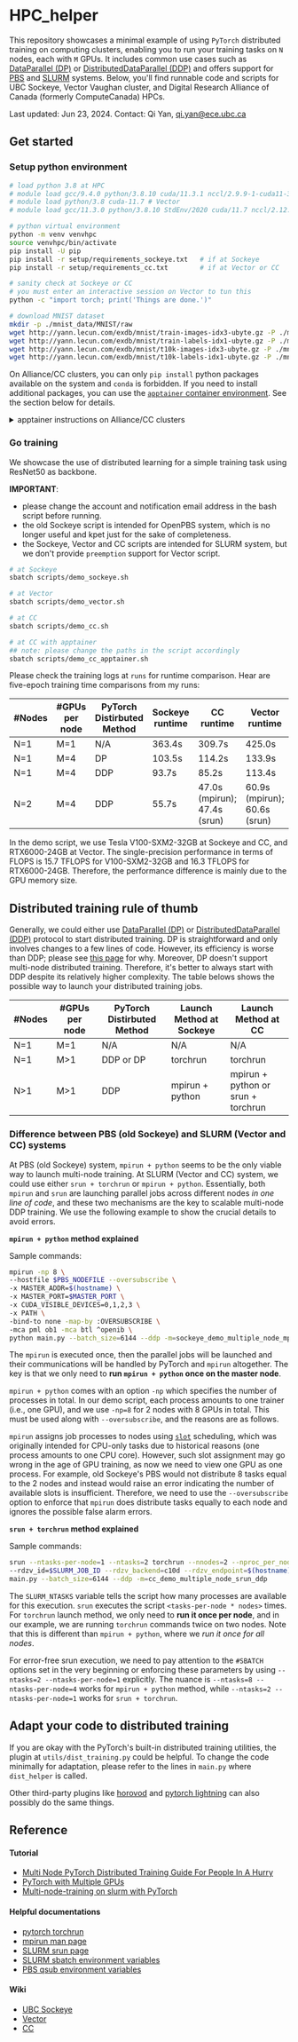 # HPC_helper

This repository showcases a minimal example of using `PyTorch` distributed training on computing clusters, enabling you to run your training tasks on `N` nodes, each with `M` GPUs. It includes common use cases such as [DataParallel (DP)](https://pytorch.org/docs/stable/generated/torch.nn.DataParallel.html) or [DistributedDataParallel (DDP)](https://pytorch.org/docs/stable/generated/torch.nn.parallel.DistributedDataParallel.html) and offers support for [PBS](https://2020.help.altair.com/2020.1/PBSProfessional/PBSUserGuide2020.1.1.pdf) and [SLURM](https://slurm.schedmd.com/documentation.html) systems. Below, you'll find runnable code and scripts for UBC Sockeye, Vector Vaughan cluster, and Digital Research Alliance of Canada (formerly ComputeCanada) HPCs.

Last updated: Jun 23, 2024. Contact: Qi Yan, qi.yan@ece.ubc.ca 

## Get started

### Setup python environment
```bash
# load python 3.8 at HPC
# module load gcc/9.4.0 python/3.8.10 cuda/11.3.1 nccl/2.9.9-1-cuda11-3 # Sockeye
# module load python/3.8 cuda-11.7 # Vector
# module load gcc/11.3.0 python/3.8.10 StdEnv/2020 cuda/11.7 nccl/2.12.12 # CC

# python virtual environment
python -m venv venvhpc
source venvhpc/bin/activate
pip install -U pip
pip install -r setup/requirements_sockeye.txt   # if at Sockeye
pip install -r setup/requirements_cc.txt        # if at Vector or CC

# sanity check at Sockeye or CC
# you must enter an interactive session on Vector to tun this
python -c "import torch; print('Things are done.')"  

# download MNIST dataset
mkdir -p ./mnist_data/MNIST/raw
wget http://yann.lecun.com/exdb/mnist/train-images-idx3-ubyte.gz -P ./mnist_data/MNIST/raw
wget http://yann.lecun.com/exdb/mnist/train-labels-idx1-ubyte.gz -P ./mnist_data/MNIST/raw
wget http://yann.lecun.com/exdb/mnist/t10k-images-idx3-ubyte.gz -P ./mnist_data/MNIST/raw
wget http://yann.lecun.com/exdb/mnist/t10k-labels-idx1-ubyte.gz -P ./mnist_data/MNIST/raw
```
On Alliance/CC clusters, you can only `pip install` python packages available on the system and `conda` is forbidden.
If you need to install additional packages, you can use the [`apptainer` container environment](https://docs.alliancecan.ca/wiki/Apptainer/en).
See the section below for details.

<details>
  <summary>apptainer instructions on Alliance/CC clusters</summary>
  The following instructions have been tested on the `narval` cluster. Similar steps work on other clusters like `cedar`, while the storage path may vary.

  ```bash
  ## pull image and create sandbox; recommended to do so at /scratch space for faster runtime
  module load apptainer-suid/1.1
  mkdir -p /lustre07/scratch/${USER}/venv && cd /lustre07/scratch/${USER}/venv
  apptainer pull --name pytorch220_official.sif docker://pytorch/pytorch:2.2.0-cuda11.8-cudnn8-devel
  apptainer build --sandbox venvhpc.sandbox pytorch220_official.sif

  ## get ready to enter the sandbox in an interactive shell
  export TMPDIR=/tmp/${USER}tmp
  mkdir -p ${TMPDIR}
  export APPTAINER_CACHEDIR=${TMPDIR}
  export APPTAINER_TMPDIR=${TMPDIR}

  ## bind the project, scratch, home directory to the sandbox; run `apptainer help run` to see meaning of each flag
  apptainer shell -C -B /project -B /scratch -B /home -W ${TMPDIR} --nv venvhpc.sandbox

  ## inside apptainer create conda env or use python venv; recommended to create conda env at /scratch space
  bash
  export USER=YOUR_USER_NAME  # change to your username
  conda create -p /lustre07/scratch/${USER}/venv/condaenvs/venvhpc python=3.8 -y
  conda activate /lustre07/scratch/${USER}/venv/condaenvs/venvhpc

  mkdir -p /lustre07/scratch/${USER}/venv/condaenvs/condacache
  conda config --add pkgs_dirs /lustre07/scratch/${USER}/venv/condaenvs/condacache

  ## pip install within the conda env
  pip install -U pip
  pip install -r setup/requirements_cc.txt

  ## sanity check
  python -c "import torch; print('Things are done.')"  

  ## follow the above "download MNIST dataset" section to load the dataset
  ```
  
  The apptainer sandbox is a containerized environment that allows you to install custom packages without root access. The `--bind` or `-B` flag is used to bind directories to the container. The sandbox itself contains only the necessary system libraries and the user's home directory. We still store the code and datasets on normal storage space.

</details>


### Go training
We showcase the use of distributed learning for a simple training task using ResNet50 as backbone.

**IMPORTANT**: 
* please change the account and notification email address in the bash script before running.
* the old Sockeye script is intended for OpenPBS system, which is no longer useful and kpet just for the sake of completeness.
* the Sockeye, Vector and CC scripts are intended for SLURM system, but we don't provide `preemption` support for Vector script.

```bash
# at Sockeye
sbatch scripts/demo_sockeye.sh

# at Vector
sbatch scripts/demo_vector.sh

# at CC
sbatch scripts/demo_cc.sh

# at CC with apptainer
## note: please change the paths in the script accordingly
sbatch scripts/demo_cc_apptainer.sh
```
Please check the training logs at `runs` for runtime comparison. Hear are five-epoch training time comparisons from my runs:

| #Nodes | #GPUs per node | PyTorch Distirbuted Method | Sockeye runtime | CC runtime                   | Vector runtime                    |
| ------ | -------------- | -------------------------- | --------------- | ---------------------------- | --------------------------------- |
| N=1    | M=1            | N/A                        | 363.4s          | 309.7s                       | 425.0s                            |
| N=1    | M=4            | DP                         | 103.5s          | 114.2s                       | 133.9s                            |
| N=1    | M=4            | DDP                        | 93.7s           | 85.2s                        | 113.4s                            |
| N=2    | M=4            | DDP                        | 55.7s           | 47.0s (mpirun); 47.4s (srun) | 60.9s (mpirun); 60.6s (srun)      |

In the demo script, we use Tesla V100-SXM2-32GB at Sockeye and CC, and RTX6000-24GB at Vector.
The single-precision performance in terms of FLOPS is 15.7 TFLOPS for V100-SXM2-32GB and 16.3 TFLOPS for RTX6000-24GB.
Therefore, the performance difference is mainly due to the GPU memory size.

## Distributed training rule of thumb

Generally, we could either use [DataParallel (DP)](https://pytorch.org/docs/stable/generated/torch.nn.DataParallel.html) or [DistributedDataParallel (DDP)](https://pytorch.org/docs/stable/generated/torch.nn.parallel.DistributedDataParallel.html) protocol to start distributed training. DP is straightforward and only involves changes to a few lines of code. However, its efficiency is worse than DDP; please see [this page](https://pytorch.org/docs/stable/notes/cuda.html#use-nn-parallel-distributeddataparallel-instead-of-multiprocessing-or-nn-dataparallel) for why. Moreover, DP doesn't support multi-node distributed training. Therefore, it's better to always start with DDP despite its relatively higher complexity. The table belows shows the possible way to launch your distributed training jobs.


| #Nodes | #GPUs per node | PyTorch Distirbuted Method | Launch Method at Sockeye | Launch Method at CC |
|--------|----------------|----------------------------|---------------------------|----------------------|
| N=1    | M=1            | N/A                        | N/A                       | N/A                  |
| N=1    | M>1            | DDP or DP                 | torchrun                  | torchrun             |
| N>1    | M>1            | DDP                        | mpirun + python           | mpirun + python or srun + torchrun |


### Difference between PBS (old Sockeye) and SLURM (Vector and CC) systems
At PBS (old Sockeye) system, `mpirun + python` seems to be the only viable way to launch multi-node training. At SLURM (Vector and CC) system, we could use either `srun + torchrun` or `mpirun + python`. Essentially, both `mpirun` and `srun` are launching parallel jobs across different nodes *in one line of code*, and these two mechanisms are the key to scalable multi-node DDP training. We use the following example to show the crucial details to avoid errors.

**`mpirun + python` method explained**

Sample commands:
```bash
mpirun -np 8 \
--hostfile $PBS_NODEFILE --oversubscribe \
-x MASTER_ADDR=$(hostname) \
-x MASTER_PORT=$MASTER_PORT \
-x CUDA_VISIBLE_DEVICES=0,1,2,3 \
-x PATH \
-bind-to none -map-by :OVERSUBSCRIBE \
-mca pml ob1 -mca btl ^openib \
python main.py --batch_size=6144 --ddp -m=sockeye_demo_multiple_node_mpi_ddp
```
The `mpirun` is executed once, then the parallel jobs will be launched and their communications will be handled by PyTorch and `mpirun` altogether. The key is that we only need to **run `mpirun + python`  once on the master node**.

 `mpirun + python` comes with an option `-np` which specifies the number of processes in total. In our demo script, each process amounts to one trainer (i.e., one GPU), and we use `-np=8` for 2 nodes with 8 GPUs in total. This must be used along with `--oversubscribe`, and the reasons are as follows.

`mpirun` assigns job processes to nodes using [`slot`](https://www.open-mpi.org/doc/v4.0/man1/mpirun.1.php#sect3) scheduling, which was originally intended for CPU-only tasks due to historical reasons (one process amounts to one CPU core). However, such slot assignment may go wrong in the age of GPU training, as now we need to view one GPU as one process. For example, old Sockeye's PBS would not distribute 8 tasks equal to the 2 nodes and instead would raise an error indicating the number of available slots is insufficient. Therefore, we need to use the `--oversubscribe` option to enforce that `mpirun` does distribute tasks equally to each node and ignores the possible false alarm errors.

**`srun + torchrun` method explained**

Sample commands:

```bash
srun --ntasks-per-node=1 --ntasks=2 torchrun --nnodes=2 --nproc_per_node=4 \
--rdzv_id=$SLURM_JOB_ID --rdzv_backend=c10d --rdzv_endpoint=$(hostname):$MASTER_PORT \
main.py --batch_size=6144 --ddp -m=cc_demo_multiple_node_srun_ddp
```

The `SLURM_NTASKS` variable tells the script how many processes are available for this execution. `srun` executes the script `<tasks-per-node * nodes>` times. For `torchrun` launch method, we only need to **run it once per node**, and in our example, we are running `torchrun` commands twice on two nodes. Note that this is different than `mpirun + python`, where we *run it once for all nodes*.

For error-free srun execution, we need to pay attention to the `#SBATCH` options set in the very beginning or enforcing these parameters by using `--ntasks=2 --ntasks-per-node=1` explicitly. The nuance is `--ntasks=8 --ntasks-per-node=4` works for `mpirun + python` method, while `--ntasks=2 --ntasks-per-node=1` works for `srun + torchrun`.

## Adapt your code to distributed training
If you are okay with the PyTorch's built-in distributed training utilities, the plugin at `utils/dist_training.py` could be helpful. To change the code minimally for adaptation, please refer to the lines in `main.py` where `dist_helper` is called. 

Other third-party plugins like [horovod](https://horovod.ai/) and [pytorch lightning](https://www.pytorchlightning.ai/) can also possibly do the same things.



## Reference
#### Tutorial
* [Multi Node PyTorch Distributed Training Guide For People In A Hurry](https://lambdalabs.com/blog/multi-node-pytorch-distributed-training-guide)
* [PyTorch with Multiple GPUs](https://docs.alliancecan.ca/wiki/PyTorch#PyTorch_with_Multiple_GPUs)
* [Multi-node-training on slurm with PyTorch](https://gist.github.com/TengdaHan/1dd10d335c7ca6f13810fff41e809904)

#### Helpful documentations
* [pytorch torchrun](https://pytorch.org/docs/stable/elastic/run.html)
* [mpirun man page](https://www.open-mpi.org/doc/v4.0/man1/mpirun.1.php)
* [SLURM srun page](https://slurm.schedmd.com/srun.html)
* [SLURM sbatch environment variables](https://slurm.schedmd.com/sbatch.html#SECTION_OUTPUT-ENVIRONMENT-VARIABLES)
* [PBS qsub environment variables](https://opus.nci.org.au/display/Help/Useful+PBS+Environment+Variables)

#### Wiki
* [UBC Sockeye](https://confluence.it.ubc.ca/display/UARC/About+Sockeye)
* [Vector](https://support.vectorinstitute.ai/FrontPage)
* [CC](https://docs.alliancecan.ca/wiki/Technical_documentation)